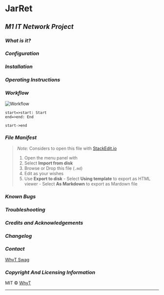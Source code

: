 <!-- /!\ IMPORTANT /!\
*Note:* Considers to open this file with StackEdit.io (https://stackedit.io)
1. Open the menu panel with <i class="icon-provider-stackedit"></i>
2. Select <i class="icon-hdd"></i> **Import from disk**
3. Browse or Drop this file (`.md`)
4. Edit as your wishes
5. Use <i class="icon-hdd"></i> **Export to disk**
    - Select <i class="icon-download"></i> **Using template** to export as HTML viewer
    - Select <i class="icon-download"></i> **As Markdown** to export as Mardown file
-->

**JarRet**
==========

***M1 IT Network Project***
----------------------------------------


### <i class="icon-help-circled"></i> *What is it?*

### <i class="icon-cog"></i> *Configuration*

### <i class="icon-hdd"></i> *Installation*

### <i class="icon-terminal"></i> *Operating Instructions*

### <i class="icon-road"></i> *Workflow*
![Workflow](workflow.svg)
```flow
start=>start: Start
end=>end: End

start->end
```

### <i class="icon-file"></i> *File Manifest*
> *Note:* Considers to open this file with [StackEdit.io](https://stackedit.io)
> 
> 1. Open the menu panel with <i class="icon-provider-stackedit"></i>
> 2. Select <i class="icon-hdd"></i> **Import from disk**
> 3. Browse or Drop this file (`.md`)
> 4. Edit as your wishes
> 5. Use <i class="icon-hdd"></i> **Export to disk**
    - Select <i class="icon-download"></i> **Using template** to export as HTML viewer
    - Select <i class="icon-download"></i> **As Markdown** to export as Mardown file
>

### <i class="icon-bug"></i> *Known Bugs*

### <i class="icon-wrench"></i> *Troubleshooting*

### <i class="icon-users"></i> *Credits and Acknowledgements*

### <i class="icon-info-circled"></i> *Changelog*

### <i class="icon-user"></i> *Contact*
[WhyT Swag](mailto:whyt.swag@gmail.com)


### <i class="icon-shield"></i> *Copyright And Licensing Information*
MIT &copy; [WhyT](https://github.com/WhyTSwag)


----------

